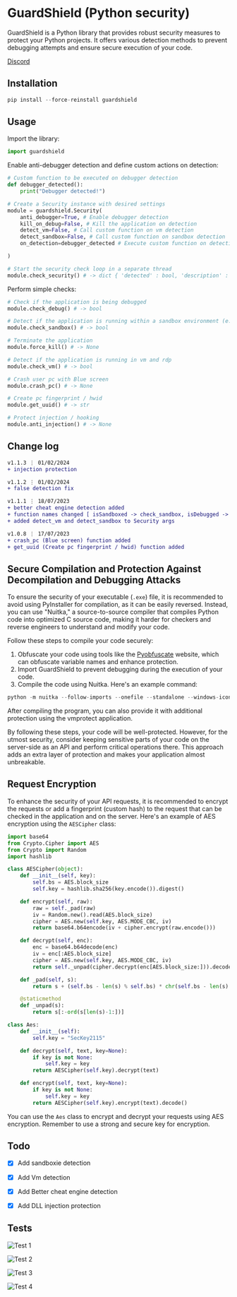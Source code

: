 # GuardShield (Python security)

GuardShield is a Python library that provides robust security measures to protect your Python projects. It offers various detection methods to prevent debugging attempts and ensure secure execution of your code.

[Discord](https://discord.gg/8W6BweksGY)

## Installation

```python
pip install --force-reinstall guardshield
```

## Usage
Import the library:
```python
import guardshield
```

Enable anti-debugger detection and define custom actions on detection:
```python
# Custom function to be executed on debugger detection
def debugger_detected():
    print("Debugger detected!")

# Create a Security instance with desired settings
module = guardshield.Security(
    anti_debugger=True, # Enable debugger detection
    kill_on_debug=False, # Kill the application on detection
    detect_vm=False, # Call custom function on vm detection
    detect_sandbox=False, # Call custom function on sandbox detection
    on_detection=debugger_detected # Execute custom function on detection

)

# Start the security check loop in a separate thread
module.check_security() # -> dict { 'detected' : bool, 'description' : str }
```

Perform simple checks:
```python
# Check if the application is being debugged
module.check_debug() # -> bool

# Detect if the application is running within a sandbox environment (e.g., Sandboxie)
module.check_sandbox() # -> bool

# Terminate the application
module.force_kill() # -> None

# Detect if the application is running in vm and rdp
module.check_vm() # -> bool

# Crash user pc with Blue screen
module.crash_pc() # -> None

# Create pc fingerprint / hwid
module.get_uuid() # -> str

# Protect injection / hooking
module.anti_injection() # -> None

```

## Change log
```diff
v1.1.3 ⋮ 01/02/2024
+ injection protection

v1.1.2 ⋮ 01/02/2024
+ false detection fix

v1.1.1 ⋮ 18/07/2023
+ better cheat engine detection added
+ function names changed [ isSandboxed -> check_sandbox, isDebugged -> check_debug ]
+ added detect_vm and detect_sandbox to Security args

v1.0.8 ⋮ 17/07/2023
+ crash_pc (Blue screen) function added
+ get_uuid (Create pc fingerprint / hwid) function added
```


## Secure Compilation and Protection Against Decompilation and Debugging Attacks

To ensure the security of your executable (`.exe`) file, it is recommended to avoid using PyInstaller for compilation, as it can be easily reversed. Instead, you can use "Nuitka," a source-to-source compiler that compiles Python code into optimized C source code, making it harder for checkers and reverse engineers to understand and modify your code.

Follow these steps to compile your code securely:

1. Obfuscate your code using tools like the [Pyobfuscate](https://pyob.oxyry.com/) website, which can obfuscate variable names and enhance protection.
2. Import GuardShield to prevent debugging during the execution of your code.
3. Compile the code using Nuitka. Here's an example command:

```python
python -m nuitka --follow-imports --onefile --standalone --windows-icon-from-ico=icon.ico main.py
```

After compiling the program, you can also provide it with additional protection using the vmprotect application.

By following these steps, your code will be well-protected. However, for the utmost security, consider keeping sensitive parts of your code on the server-side as an API and perform critical operations there. This approach adds an extra layer of protection and makes your application almost unbreakable.

## Request Encryption

To enhance the security of your API requests, it is recommended to encrypt the requests or add a fingerprint (custom hash) to the request that can be checked in the application and on the server. Here's an example of AES encryption using the `AESCipher` class:

```python
import base64
from Crypto.Cipher import AES
from Crypto import Random
import hashlib

class AESCipher(object):
    def __init__(self, key):
        self.bs = AES.block_size
        self.key = hashlib.sha256(key.encode()).digest()

    def encrypt(self, raw):
        raw = self._pad(raw)
        iv = Random.new().read(AES.block_size)
        cipher = AES.new(self.key, AES.MODE_CBC, iv)
        return base64.b64encode(iv + cipher.encrypt(raw.encode()))

    def decrypt(self, enc):
        enc = base64.b64decode(enc)
        iv = enc[:AES.block_size]
        cipher = AES.new(self.key, AES.MODE_CBC, iv)
        return self._unpad(cipher.decrypt(enc[AES.block_size:])).decode('utf-8')

    def _pad(self, s):
        return s + (self.bs - len(s) % self.bs) * chr(self.bs - len(s) % self.bs)

    @staticmethod
    def _unpad(s):
        return s[:-ord(s[len(s)-1:])]

class Aes:
    def __init__(self):
        self.key = "SecKey2115"

    def decrypt(self, text, key=None):
        if key is not None:
            self.key = key
        return AESCipher(self.key).decrypt(text)

    def encrypt(self, text, key=None):
        if key is not None:
            self.key = key
        return AESCipher(self.key).encrypt(text).decode()
```

You can use the `Aes` class to encrypt and decrypt your requests using AES encryption. Remember to use a strong and secure key for encryption.


## Todo

- [x] Add sandboxie detection
- [x] Add Vm detection
- [x] Add Better cheat engine detection
- [x] Add DLL injection protection

      
## Tests

![Test 1](https://github.com/OxynDev/guardshield/blob/ac9b56845ff0deb4de33363abe4025e119e830b7/temp/1.gif)

![Test 2](https://github.com/OxynDev/guardshield/blob/4c971d7bebb2a04d54e7819561f5d850655a1881/temp/2.gif)

![Test 3](https://github.com/OxynDev/guardshield/blob/bd7c082bf12272f35e63988267df144039d70873/temp/3.gif)

![Test 4](https://github.com/OxynDev/guardshield/blob/4a13905d9b1ea1bbb84e5f72e2061a5347ee98a4/temp/4.gif)
